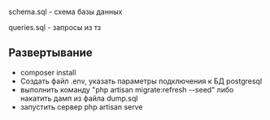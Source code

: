 schema.sql - схема базы данных

queries.sql - запросы из тз


Развертывание
-
- composer install
- Создать файл .env, указать параметры подключения к БД postgresql
- выполнить команду "php artisan migrate:refresh --seed" либо накатить дамп из файла dump.sql
- запустить сервер php artisan serve
 